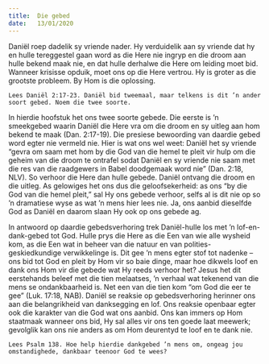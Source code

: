 ```yaml
---
title:  Die gebed
date:   13/01/2020
---
```


Daniël roep dadelik sy vriende nader. Hy verduidelik aan sy vriende dat hy en hulle tereggestel gaan word as die Here nie ingryp en die droom aan hulle bekend maak nie, en dat hulle derhalwe die Here om leiding moet bid. Wanneer krisisse opduik, moet ons op die Here vertrou. Hy is groter as die grootste probleem. By Hom is die oplossing. 

`Lees Daniël 2:17-23. Daniël bid tweemaal, maar telkens is dit ’n ander soort gebed. Noem die twee soorte.` 

In hierdie hoofstuk het ons twee soorte gebede. Die eerste is ’n smeekgebed waarin Daniël die Here vra om die droom en sy uitleg aan hom bekend te maak (Dan. 2:17-19). Die presiese bewoording van daardie gebed word egter nie vermeld nie. Hier is wat ons wel weet: Daniël het sy vriende “gevra om saam met hom by die God van die hemel te pleit vir hulp om die geheim van die droom te ontrafel sodat Daniël en sy vriende nie saam met die res van die raadgewers in Babel doodgemaak word nie” (Dan. 2:18, NLV). So verhoor die Here dan hulle gebede. Daniël ontvang die droom en die uitleg. As gelowiges het ons dus die geloofsekerheid: as ons “by die God van die hemel pleit,” sal Hy ons gebede verhoor, selfs al is dit nie op so ’n dramatiese wyse as wat ’n mens hier lees nie. Ja, ons aanbid dieselfde God as Daniël en daarom slaan Hy ook op ons gebede ag. 

In antwoord op daardie gebedsverhoring trek Daniël-hulle los met ’n lof-en-dank-gebed tot God. Hulle prys die Here as die Een van wie alle wysheid kom, as die Een wat in beheer van die natuur en van polities-geskiedkundige verwikkelinge is. Dit gee ’n mens egter stof tot nadenke – ons bid tot God en pleit by Hom vir so baie dinge, maar hoe dikwels loof en dank ons Hom vir die gebede wat Hy reeds verhoor het? Jesus het dit eerstehands beleef met die tien melaatses, ’n verhaal wat tekenend van die mens se ondankbaarheid is. Net een van die tien kom “om God die eer te gee” (Luk. 17:18, NAB). Daniël se reaksie op gebedsverhoring herinner ons aan die belangrikheid van danksegging en lof. Ons reaksie openbaar egter ook die karakter van die God wat ons aanbid. Ons kan immers op Hom staatmaak wanneer ons bid, Hy sal alles vir ons ten goede laat meewerk; gevolglik kan ons nie anders as om Hom deurentyd te loof en te dank nie. 

`Lees Psalm 138. Hoe help hierdie dankgebed ’n mens om, ongeag jou omstandighede, dankbaar teenoor God te wees?`